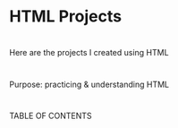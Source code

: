 # HTML Projects 
#
Here are the projects I created using HTML
#
Purpose: practicing & understanding HTML 
# 
TABLE OF CONTENTS


